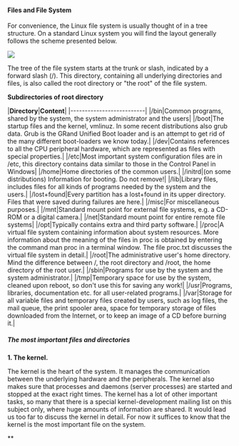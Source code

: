 #### Files and File System




For convenience, the Linux file system is usually thought of in a tree structure. On a standard Linux system
you will find the layout generally follows the scheme presented below.

<img src=https://i.imgur.com/oD9Hkdu.png>

The tree of the file system starts at the trunk or slash, indicated by a forward slash (/). This directory,
containing all underlying directories and files, is also called the root directory or "the root" of the file system.

**Subdirectories of root directory**

|**Directory**|**Content**|
|--------------------------|
|/bin|Common programs, shared by the system, the system administrator and the users|
|/boot|The startup files and the kernel, vmlinuz. In some recent distributions also grub data. Grub is the GRand Unified Boot loader and is an attempt to get rid of the many different boot-loaders we know today.|
|/dev|Contains references to all the CPU peripheral hardware, which are represented as files with special properties.|
|/etc|Most important system configuration files are in /etc, this directory contains data similar to those in the Control Panel in Windows|
|/home|Home directories of the common users.|
|/initrd|(on some distributions) Information for booting. Do not remove!|
|/lib|Library files, includes files for all kinds of programs needed by the system and the users.|
|/lost+found|Every partition has a lost+found in its upper directory. Files that were saved during failures are here.|
|/misc|For miscellaneous purposes.|
|/mnt|Standard mount point for external file systems, e.g. a CD-ROM or a digital camera.|
|/net|Standard mount point for entire remote file systems|
|/opt|Typically contains extra and third party software.|
|/proc|A virtual file system containing information about system resources. More information about the meaning of the files in proc is obtained by entering the command man proc in a terminal window. The file proc.txt discusses the virtual file system in detail.|
|/root|The administrative user's home directory. Mind the difference between /, the root directory and /root, the home directory of the root user.|
|/sbin|Programs for use by the system and the system administrator.|
|/tmp|Temporary space for use by the system, cleaned upon reboot, so don't use this for saving any work!|
|/usr|Programs, libraries, documentation etc. for all user-related programs.|
|/var|Storage for all variable files and temporary files created by users, such as log files, the mail queue, the print spooler area, space for temporary storage of files downloaded from the Internet, or to keep an image of a CD before burning it.|

##### The most important files and directories

**1. The kernel.**

The kernel is the heart of the system. It manages the communication between the underlying hardware and the
peripherals. The kernel also makes sure that processes and daemons (server processes) are started and stopped
at the exact right times. The kernel has a lot of other important tasks, so many that there is a special
kernel-development mailing list on this subject only, where huge amounts of information are shared. It would
lead us too far to discuss the kernel in detail. For now it suffices to know that the kernel is the most important file on the system.

**